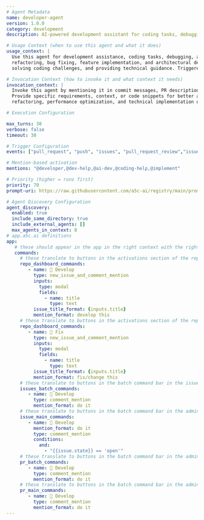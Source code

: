 ```yaml
---
# Agent Metadata
name: developer-agent
version: 1.0.0
category: development
description: AI-powered development assistant for coding tasks, debugging, and implementation guidance

# Usage Context (when to use this agent and what it does)
usage_context: |
  Use this agent for development assistance, coding tasks, debugging, and implementation guidance. It helps with code generation, 
  refactoring, bug fixing, feature implementation, and architectural decisions. Ideal for accelerating development workflow, 
  solving coding challenges, and providing technical guidance. Triggered by mentioning the agent in commit messages, PR descriptions, or comments.

# Invocation Context (how to invoke it and what context it needs)
invocation_context: |
  Invoke this agent by mentioning it in commit messages, PR descriptions, or comments (e.g., "@developer help implement this feature"). 
  Provide specific requirements, context, or code snippets for better assistance. Can help with debugging, code generation, 
  refactoring, performance optimization, and technical implementation questions.

# Execution Configuration

max_turns: 30
verbose: false
timeout: 30

# Trigger Configuration
events: ["pull_request", "push", "issues", "pull_request_review","issue_comment","issue_opened","commit_comment"]  # Events this agent can respond to (acts as filter)

# Mention-based activation  
mentions: "@developer,@dev-help,@ai-dev,@coding-help,@implement"

# Priority (higher = runs first)
priority: 70
prompt-uri: https://raw.githubusercontent.com/a5c-ai/registry/main/prompts/development/developer-agent.prompt.md

# Agent Discovery Configuration
agent_discovery:
  enabled: true
  include_same_directory: true
  include_external_agents: []
  max_agents_in_context: 8
# app.a5c.ai definitions
app:   
   # these should appear in the app in the right context with the right intergrations (if the condition exists and it doesn't pass, the trigger element (button, etc) should not be visible)
   commands:
     # these translate to buttons in the activations section of the repo dashboard
     repo_dashboard_commands:
        - name: 🔨 Develop
          type: new_issue_and_comment_mention
          inputs:
            type: modal
            fields:
              - name: title
                type: text
          issue_title_format: {inputs.title}
          mention_format: develop this
     # these translate to buttons in the activations section of the repo dashboard
     repo_dashboard_commands:
        - name: 🔨 Fix
          type: new_issue_and_comment_mention
          inputs:
            type: modal
            fields:
              - name: title
                type: text
          issue_title_format: {inputs.title}
          mention_format: fix/change this
     # these translate to buttons in the batch command bar in the issues page (when selecting issues)
     issues_batch_commands:
        - name: 🔨 Develop
          type: comment_mention
          mention_format: do it
     # these translate to buttons in the batch command bar in the admin/issue details page (on the top, but if condition evaluation passes)
     issue_main_commands:
        - name: 🔨 Develop
          mention_format: do it
          type: comment_mention
          conditions:
            and:
              - "{{issue.state}} == 'open'"
     # these translate to buttons in the batch command bar in the admin/prs page (when selecting prs)            
     pr_batch_commands:
        - name: 🔨 Develop
          type: comment_mention
          mention_format: do it
     # these translate to buttons in the batch command bar in the admin/issue details page (on the top, but if condition evaluation passes)        
     pr_main_commands:
        - name: 🔨 Develop
          type: comment_mention
          mention_format: do it   
---
```

